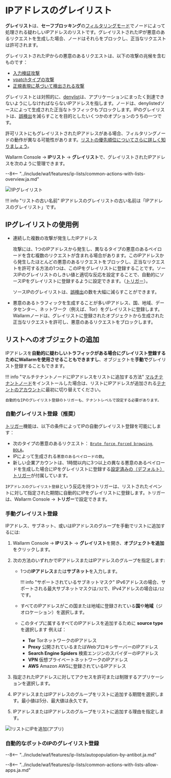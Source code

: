 [access-wallarm-api-docs]: ../../api/overview.ja.md#your-own-client
[application-docs]: ../settings/applications.ja.md

# IPアドレスのグレイリスト

**グレイリスト**は、**セーフブロッキング**の[フィルタリングモード](../../admin-en/configure-wallarm-mode.ja.md)でノードによって処理される疑わしいIPアドレスのリストです。グレイリストされたIPが悪意のあるリクエストを生成した場合、ノードはそれらをブロックし、正当なリクエストは許可されます。

グレイリストされたIPからの悪意のあるリクエストは、以下の攻撃の兆候を含むものです：

* [入力検証攻撃](../../about-wallarm/protecting-against-attacks.ja.md#input-validation-attacks)
* [vpatchタイプの攻撃](../rules/vpatch-rule.ja.md)
* [正規表現に基づいて検出される攻撃](../rules/regex-rule.ja.md)

グレイリストとは対照的に、[denylist](../ip-lists/denylist.ja.md)は、アプリケーションにまったく到達できないようにしなければならないIPアドレスを指します。ノードは、denylistedソースによって生成された正当なトラフィックもブロックします。IPのグレイリストは、[誤検出](../../about-wallarm/protecting-against-attacks.ja.md#false-positives)を減らすことを目的としたいくつかのオプションのうちの一つです。

許可リストにもグレイリストされたIPアドレスがある場合、フィルタリングノードの動作が異なる可能性があります。[リストの優先順位についてさらに詳しく知りましょう](overview.ja.md#algorithm-of-ip-lists-processing)。

Wallarm Console → **IPリスト** → **グレイリスト**で、グレイリストされたIPアドレスを次のように管理できます。

--8<-- "../include/waf/features/ip-lists/common-actions-with-lists-overview.ja.md"

![!IPグレイリスト](../../images/user-guides/ip-lists/graylist.png)

!!! info "リストの古い名前"
    IPアドレスのグレイリストの古い名前は「IPアドレスのグレイリスト」です。

## IPグレイリストの使用例

* 連続した複数の攻撃が発生したIPアドレス

    攻撃には、1つのIPアドレスから発生し、異なるタイプの悪意のあるペイロードを含む複数のリクエストが含まれる場合があります。このIPアドレスから発生したほとんどの悪意のあるリクエストをブロックし、正当なリクエストを許可する方法の1つは、このIPをグレイリストに登録することです。ソースIPのグレイリストのしきい値と適切な反応を設定することで、自動的にソースIPをグレイリストに登録するように設定できます。（[トリガー](../triggers/trigger-examples.ja.md#graylist-ip-if-4-or-more-malicious-payloads-are-detected-in-1-hour)）。

    ソースIPのグレイリストは、[誤検出](../../about-wallarm/protecting-against-attacks.ja.md#false-positives)の数を大幅に減らすことができます。
* 悪意のあるトラフィックを生成することが多いIPアドレス、国、地域、データセンター、ネットワーク（例えば、Tor）をグレイリストに登録します。Wallarmノードは、グレイリストに登録されたオブジェクトから生成された正当なリクエストを許可し、悪意のあるリクエストをブロックします。

## リストへのオブジェクトの追加

IPアドレスを**自動的に疑わしいトラフィックがある場合にグレイリスト登録するためにWallarmを使用させることもできますし**、オブジェクトを**手動で**グレイリスト登録することもできます。

!!! info "マルチテナントノードにIPアドレスをリストに追加する方法"
    [マルチテナントノード](../../installation/multi-tenant/overview.ja.md)をインストールした場合は、リストにIPアドレスが追加される[テナントのアカウント](../../installation/multi-tenant/configure-accounts.ja.md#tenant-account-structure)に最初に切り替えてください。

    自動的なIPのグレイリスト登録のトリガーも、テナントレベルで設定する必要があります。

### 自動グレイリスト登録（推奨）

[トリガー](../../user-guides/triggers/triggers.ja.md)機能は、以下の条件によってIPの自動グレイリスト登録を可能にします：

* 次のタイプの悪意のあるリクエスト： [`Brute force`, `Forced browsing`](../../admin-en/configuration-guides/protecting-against-bruteforce.ja.md), [`BOLA`](../../admin-en/configuration-guides/protecting-against-bola.ja.md)。
* IPによって生成される`悪意のあるペイロードの数`。
* 新しい企業アカウントは、1時間以内に3つ以上の異なる悪意のあるペイロードを生成した場合にIPをグレイリストに登録する[設定済みの（デフォルト）トリガー](../../user-guides/triggers/triggers.ja.md#pre-configured-triggers-default-triggers)が付属しています。

`IPアドレスのグレイリスト登録`という反応を持つトリガーは、リストされたイベントに対して指定された期間に自動的にIPをグレイリストに登録します。トリガーは、Wallarm Console → **トリガー**で設定できます。

### 手動グレイリスト登録

IPアドレス、サブネット、或いはIPアドレスのグループを手動でリストに追加するには:

1. Wallarm Console → **IPリスト** → **グレイリスト**を開き、**オブジェクトを追加**をクリックします。
2. 次の方法のいずれかでIPアドレスまたはIPアドレスのグループを指定します:

    * 1つの**IPアドレス**または**サブネット**を入力します。

        !!! info "サポートされているサブネットマスク" 
            IPv6アドレスの場合、サポートされる最大サブネットマスクは`/32`で、IPv4アドレスの場合は`/12`です。
    
    * すべてのIPアドレスがこの国または地域に登録されている**国**や**地域**（ジオロケーション）を選択します。
    * このタイプに属するすべてのIPアドレスを追加するために **source type** を選択します 例えば：
        * **Tor** TorネットワークのIPアドレス
        * **Proxy** 公開されているまたはWebプロキシサーバーのIPアドレス
        * **Search Engine Spiders** 検索エンジンのスパイダーのIPアドレス
        * **VPN** 仮想プライベートネットワークのIPアドレス
        * **AWS** Amazon AWSに登録されているIPアドレス
3. 指定されたIPアドレスに対してアクセスを許可または制限するアプリケーションを選択します。
4.  IPアドレスまたはIPアドレスのグループをリストに追加する期間を選択します。最小値は5分、最大値は永久です。
5.  IPアドレスまたはIPアドレスのグループをリストに追加する理由を指定します。

![!リストにIPを追加(アプリ)](../../images/user-guides/ip-lists/add-ip-to-list-app.png)

### 自動的なボットのIPのグレイリスト登録

--8<-- "../include/waf/features/ip-lists/autopopulation-by-antibot.ja.md"

--8<-- "../include/waf/features/ip-lists/common-actions-with-lists-allow-apps.ja.md"
